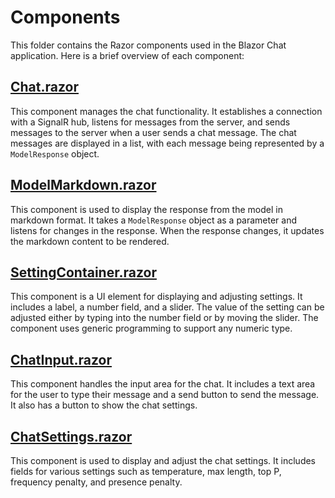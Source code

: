# Components

This folder contains the Razor components used in the Blazor Chat application. Here is a brief overview of each component:

## [Chat.razor](PlamHill.BlazorChat/Client/Components/Chat.razor#L1-L133)
This component manages the chat functionality. It establishes a connection with a SignalR hub, listens for messages from the server, and sends messages to the server when a user sends a chat message. The chat messages are displayed in a list, with each message being represented by a `ModelResponse` object.

## [ModelMarkdown.razor](PlamHill.BlazorChat/Client/Components/ModelMarkdown.razor#L1-L53)
This component is used to display the response from the model in markdown format. It takes a `ModelResponse` object as a parameter and listens for changes in the response. When the response changes, it updates the markdown content to be rendered.

## [SettingContainer.razor](PlamHill.BlazorChat/Client/Components/SettingContainer.razor#L1-L53)
This component is a UI element for displaying and adjusting settings. It includes a label, a number field, and a slider. The value of the setting can be adjusted either by typing into the number field or by moving the slider. The component uses generic programming to support any numeric type.

## [ChatInput.razor](PlamHill.BlazorChat/Client/Components/ChatInput.razor#L1-L91)
This component handles the input area for the chat. It includes a text area for the user to type their message and a send button to send the message. It also has a button to show the chat settings.

## [ChatSettings.razor](PlamHill.BlazorChat/Client/Components/ChatSettings.razor#L1-L37)
This component is used to display and adjust the chat settings. It includes fields for various settings such as temperature, max length, top P, frequency penalty, and presence penalty.
